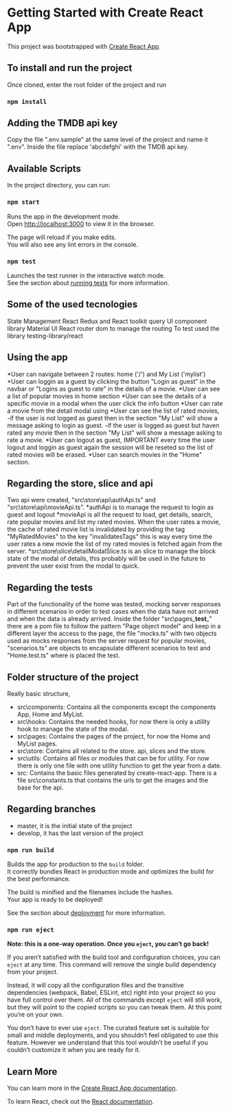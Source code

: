 # Getting Started with Create React App

This project was bootstrapped with [Create React App](https://github.com/facebook/create-react-app).

## To install and run the project
Once cloned, enter the root folder of the project and run
### `npm install`

## Adding the TMDB api key
Copy the file ".env.sample" at the same level of the project and name it ".env". Inside the file replace 'abcdefghi' with the TMDB api key.


## Available Scripts

In the project directory, you can run:

### `npm start`

Runs the app in the development mode.\
Open [http://localhost:3000](http://localhost:3000) to view it in the browser.

The page will reload if you make edits.\
You will also see any lint errors in the console.

### `npm test`

Launches the test runner in the interactive watch mode.\
See the section about [running tests](https://facebook.github.io/create-react-app/docs/running-tests) for more information.


## Some of the used tecnologies 
State Management React Redux and React toolkit query
UI component library Material UI
React router dom to manage the routing
To test used the library testing-library/react


## Using the app
*User can navigate between 2 routes: home ('/') and My List ('mylist')
*User can loggin as a guest by clicking the button "Login as guest" in the navbar or "Logins as guest to rate" in the details of a movie.
*User can see a list of popular movies in home section
*User can see the details of a specific movie in a modal when the user click the info button 
*User can rate a movie from the detail modal using 
*User can see the list of rated movies, 
    -if the user is not logged as guest then in the section "My List" will show a message asking to login as guest.
    -if the user is logged as guest but haven rated any movie then in the section "My List" will show a message asking to rate a movie.
*User can logout as guest, IMPORTANT every time the user logout and loggin as guest again the session will be reseted so the list of rated movies will be erased.
*User can search movies in the "Home" section.

## Regarding the store, slice and api
Two api were created, "src\store\api\authApi.ts" and "src\store\api\movieApi.ts". 
    *authApi is to manage the request to login as guest and logout 
    *movieApi is all the request to load, get details,  search,  rate popular movies and list my rated movies. When the user rates a movie, the cache of rated movie list is invalidated by providing the tag "MyRatedMovies" to the key "invalidatesTags" this is way every time the user rates a new movie the list of my rated movies is fetched again from the server.
    *src\store\slice\detailModalSlice.ts is an slice to manage the block state of the modal of details, this probably will be used in the future to prevent the user exist from the modal to quick.


## Regarding the tests
Part of the functionality of the home was tested, mocking server responses in different scenarios in order to test cases when the data have not arrived and when the data is already arrived. Inside the folder "src\pages\___test___" there are a pom file to follow the pattern "Page object model" and keep in a different layer the access to the page, the file "mocks.ts" with two objects used as mocks responses from the server request for popular movies, "scenarios.ts" are objects to encapsulate different scenarios to test and "Home.test.ts" where is placed the test.


## Folder structure of the project
Really basic structure, 
* src\components: Contains all the components except the components App, Home and MyList.
* src\hooks: Contains the needed hooks, for now there is only a utility hook to manage the state of the modal.
* src\pages: Contains the pages of the project, for now the Home and MyList pages.
* src\store: Contains all related to the store. api, slices and the store.
* src\utils: Contains all files or modules that can be for utility. For now there is only one file with one utility function to get the year from a date.
* src: Contains the basic files generated by create-react-app. There is a file src\constants.ts that contains the urls to get the images and the base for the api.

## Regarding branches
* master, it is the initial state of the project
* develop, it has the last version of the project


### `npm run build`

Builds the app for production to the `build` folder.\
It correctly bundles React in production mode and optimizes the build for the best performance.

The build is minified and the filenames include the hashes.\
Your app is ready to be deployed!

See the section about [deployment](https://facebook.github.io/create-react-app/docs/deployment) for more information.

### `npm run eject`

**Note: this is a one-way operation. Once you `eject`, you can’t go back!**

If you aren’t satisfied with the build tool and configuration choices, you can `eject` at any time. This command will remove the single build dependency from your project.

Instead, it will copy all the configuration files and the transitive dependencies (webpack, Babel, ESLint, etc) right into your project so you have full control over them. All of the commands except `eject` will still work, but they will point to the copied scripts so you can tweak them. At this point you’re on your own.

You don’t have to ever use `eject`. The curated feature set is suitable for small and middle deployments, and you shouldn’t feel obligated to use this feature. However we understand that this tool wouldn’t be useful if you couldn’t customize it when you are ready for it.

## Learn More

You can learn more in the [Create React App documentation](https://facebook.github.io/create-react-app/docs/getting-started).

To learn React, check out the [React documentation](https://reactjs.org/).



